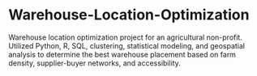 # Warehouse-Location-Optimization
Warehouse location optimization project for an agricultural non-profit. Utilized Python, R, SQL, clustering, statistical modeling, and geospatial analysis to determine the best warehouse placement based on farm density, supplier-buyer networks, and accessibility.
